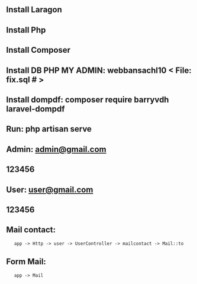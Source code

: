 ## Install Laragon<br>
## Install Php<br>
## Install Composer<br>
## Install DB PHP MY ADMIN: webbansachl10 < File: fix.sql # ><br>
## Install dompdf: composer require barryvdh laravel-dompdf<br>
## Run: php artisan serve<br>
## Admin: admin@gmail.com<br>
##        123456<br>
## User: user@gmail.com<br>
##       123456<br>
## 
## Mail contact:
       app -> Http -> user -> UserController -> mailcontact -> Mail::to

## Form Mail:
       app -> Mail